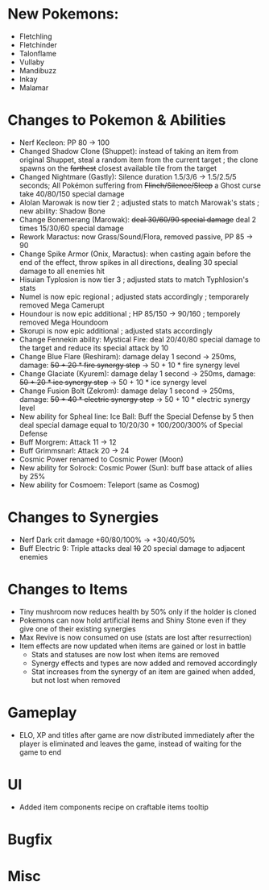 # New Pokemons:
- Fletchling
- Fletchinder
- Talonflame
- Vullaby
- Mandibuzz
- Inkay
- Malamar

# Changes to Pokemon & Abilities

- Nerf Kecleon: PP 80 → 100
- Changed Shadow Clone (Shuppet): instead of taking an item from original Shuppet, steal a random item from the current target ; the clone spawns on the ~~farthest~~ closest available tile from the target
- Changed Nightmare (Gastly): Silence duration 1.5/3/6 → 1.5/2.5/5 seconds; All Pokémon suffering from ~~Flinch/Silence/Sleep~~ a Ghost curse take 40/80/150 special damage
- Alolan Marowak is now tier 2 ; adjusted stats to match Marowak's stats ; new ability: Shadow Bone
- Change Bonemerang (Marowak): ~~deal 30/60/90 special damage~~ deal 2 times 15/30/60 special damage
- Rework Maractus: now Grass/Sound/Flora, removed passive, PP 85 → 90
- Change Spike Armor (Onix, Maractus): when casting again before the end of the effect, throw spikes in all directions, dealing 30 special damage to all enemies hit
- Hisuian Typlosion is now tier 3 ; adjusted stats to match Typhlosion's stats
- Numel is now epic regional ; adjusted stats accordingly ; temporarely removed Mega Camerupt
- Houndour is now epic additional ; HP 85/150 → 90/160 ; temporely removed Mega Houndoom
- Skorupi is now epic additional ; adjusted stats accordingly
- Change Fennekin ability: Mystical Fire: deal 20/40/80 special damage to the target and reduce its special attack by 10
- Change Blue Flare (Reshiram): damage delay 1 second → 250ms, damage: ~~50 + 20 * fire synergy step~~ → 50 + 10 * fire synergy level
- Change Glaciate (Kyurem): damage delay 1 second → 250ms, damage: ~~50 + 20 * ice synergy step~~ → 50 + 10 * ice synergy level
- Change Fusion Bolt (Zekrom): damage delay 1 second → 250ms, damage: ~~50 + 40 * electric synergy step~~ → 50 + 10 * electric synergy level
- New ability for Spheal line: Ice Ball: Buff the Special Defense by 5 then deal special damage equal to 10/20/30 + 100/200/300% of Special Defense
- Buff Morgrem: Attack 11 → 12
- Buff Grimmsnarl: Attack 20 → 24
- Cosmic Power renamed to Cosmic Power (Moon)
- New ability for Solrock: Cosmic Power (Sun): buff base attack of allies by 25%
- New ability for Cosmoem: Teleport (same as Cosmog)

# Changes to Synergies

- Nerf Dark crit damage +60/80/100% → +30/40/50%
- Buff Electric 9: Triple attacks deal ~~10~~ 20 special damage to adjacent enemies

# Changes to Items

- Tiny mushroom now reduces health by 50% only if the holder is cloned
- Pokemons can now hold artificial items and Shiny Stone even if they give one of their existing synergies
- Max Revive is now consumed on use (stats are lost after resurrection)
- Item effects are now updated when items are gained or lost in battle
    - Stats and statuses are now lost when items are removed
    - Synergy effects and types are now added and removed accordingly
    - Stat increases from the synergy of an item are gained when added, but not lost when removed

# Gameplay

- ELO, XP and titles after game are now distributed immediately after the player is eliminated and leaves the game, instead of waiting for the game to end

# UI

- Added item components recipe on craftable items tooltip

# Bugfix

# Misc
